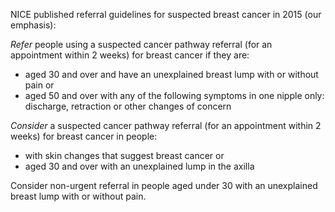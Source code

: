 NICE published referral guidelines for suspected breast cancer in 2015 (our emphasis):  
  
*Refer* people using a suspected cancer pathway referral (for an appointment within 2 weeks) for breast cancer if they are:  
* aged 30 and over and have an unexplained breast lump with or without pain or
* aged 50 and over with any of the following symptoms in one nipple only: discharge, retraction or other changes of concern

  
*Consider* a suspected cancer pathway referral (for an appointment within 2 weeks) for breast cancer in people:  
* with skin changes that suggest breast cancer or
* aged 30 and over with an unexplained lump in the axilla

  
Consider non\-urgent referral in people aged under 30 with an unexplained breast lump with or without pain.